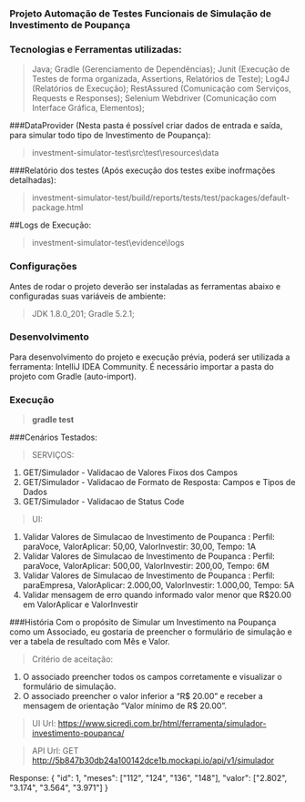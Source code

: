 ### Projeto Automação de Testes Funcionais de Simulação de Investimento de Poupança

### Tecnologias e Ferramentas utilizadas:
>Java;
>Gradle (Gerenciamento de Dependências);
>Junit (Execução de Testes de forma organizada, Assertions, Relatórios de Teste);
>Log4J (Relatórios de Execução);
>RestAssured (Comunicação com Serviços, Requests e Responses);
>Selenium Webdriver (Comunicação com Interface Gráfica, Elementos);

###DataProvider (Nesta pasta é possível criar dados de entrada e saída, para simular todo tipo de Investimento de Poupança):
>investment-simulator-test\src\test\resources\data

###Relatório dos testes (Após execução dos testes exibe inofrmações detalhadas):
>investment-simulator-test/build/reports/tests/test/packages/default-package.html

##Logs de Execução:
>investment-simulator-test\evidence\logs

### Configurações
Antes de rodar o projeto deverão ser instaladas as ferramentas abaixo e configuradas suas variáveis de ambiente:
>JDK 1.8.0_201;
>Gradle 5.2.1;

### Desenvolvimento
Para desenvolvimento do projeto e execução prévia, poderá ser utilizada a ferramenta: IntelliJ IDEA Community.
É necessário importar a pasta do projeto com Gradle (auto-import).

### Execução
>**gradle test**

###Cenários Testados:
>SERVIÇOS:
1. GET/Simulador - Validacao de Valores Fixos dos Campos
2. GET/Simulador - Validacao de Formato de Resposta: Campos e Tipos de Dados
3. GET/Simulador - Validacao de Status Code

>UI:
1. Validar Valores de Simulacao de Investimento de Poupanca : Perfil: paraVoce, ValorAplicar: 50,00, ValorInvestir: 30,00, Tempo: 1A
2. Validar Valores de Simulacao de Investimento de Poupanca : Perfil: paraVoce, ValorAplicar: 500,00, ValorInvestir: 200,00, Tempo: 6M
3. Validar Valores de Simulacao de Investimento de Poupanca : Perfil: paraEmpresa, ValorAplicar: 2.000,00, ValorInvestir: 1.000,00, Tempo: 5A
4. Validar mensagem de erro quando informado valor menor que R$20.00 em ValorAplicar e ValorInvestir

###História
Com o propósito de Simular um Investimento na Poupança como um Associado, eu gostaria de preencher o formulário de simulação e ver a tabela de resultado com Mês e Valor.

>Critério de aceitação:
1. O associado preencher todos os campos corretamente e visualizar o formulário de simulação.
2. O associado preencher o valor inferior a “R$ 20.00” e receber a mensagem de orientação “Valor mínimo de R$ 20.00”.

>UI Url: 
https://www.sicredi.com.br/html/ferramenta/simulador-investimento-poupanca/

>API Url: 
GET http://5b847b30db24a100142dce1b.mockapi.io/api/v1/simulador

Response:
{
 "id": 1,
 "meses": ["112", "124", "136", "148"],
 "valor": ["2.802", "3.174", "3.564", "3.971"]
}